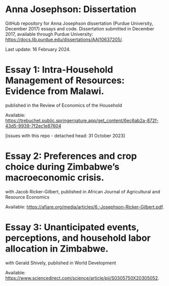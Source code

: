 # Anna Josephson: Dissertation

GitHub repository for Anna Josephson dissertation (Purdue University, December 2017) essays and code. Dissertation submitted in December 2017, available through Purdue University: https://docs.lib.purdue.edu/dissertations/AAI10637205/. 

Last update: 16 February 2024.

# Essay 1: Intra-Household Management of Resources: Evidence from Malawi.
published in the Review of Economics of the Household

Available: https://trebuchet.public.springernature.app/get_content/6ec6ab2a-872f-43d5-9939-7f2ec1e87604

[issues with this repo - detached head: 31 October 2023]

# Essay 2: Preferences and crop choice during Zimbabwe’s macroeconomic crisis.
with Jacob Ricker-Gilbert, published in African Journal of Agricultural and Resource Economics

Available: https://afjare.org/media/articles/6.-Josephson-Ricker-Gilbert.pdf. 

# Essay 3: Unanticipated events, perceptions, and household labor allocation in Zimbabwe.
with Gerald Shively, published in World Development

Available: https://www.sciencedirect.com/science/article/pii/S0305750X20305052. 
